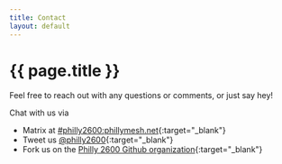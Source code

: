 ```yaml
--- 
title: Contact
layout: default
---
```

# {{ page.title }}

Feel free to reach out with any questions or comments, or just say hey!

Chat with us via 
* Matrix at [#philly2600:phillymesh.net](https://chat.phillymesh.net/#/room/#philly2600:phillymesh.net){:target="_blank"}
* Tweet us [@philly2600](https://twitter.com/philly2600){:target="_blank"}
* Fork us on the [Philly 2600 Github organization](https://github.com/philly2600){:target="_blank"}
